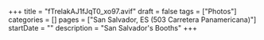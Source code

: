 +++
title = "fTrelakAJ1fJqT0_xo97.avif"
draft = false
tags = ["Photos"]
categories = []
pages = ["San Salvador, ES (503 Carretera Panamericana)"]
startDate = ""
description = "San Salvador's Booths"
+++
